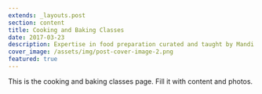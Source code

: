 ```yaml
---
extends: _layouts.post
section: content
title: Cooking and Baking Classes
date: 2017-03-23
description: Expertise in food preparation curated and taught by Mandi Lee.
cover_image: /assets/img/post-cover-image-2.png
featured: true
---
```


This is the cooking and baking classes page. Fill it with content and photos.
